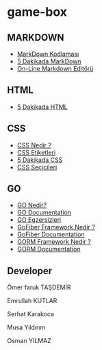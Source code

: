 # game-box

## MARKDOWN

- [MarkDown Kodlaması](./konular/markdown.kodlama.md)
- [5 Dakikada MarkDown](https://learnxinyminutes.com/docs/tr-tr/markdown-tr/)
- [On-Line Markdown Editörü](https://stackedit.io/)

## HTML

- [5 Dakikada HTML](https://learnxinyminutes.com/docs/tr-tr/html-tr/)

## CSS

- [CSS Nedir ?](./konular/ornek.css.md)
- [CSS Etiketleri](./konular/etiketler.css.md)
- [5 Dakikada CSS](https://learnxinyminutes.com/docs/tr-tr/css-tr/)
- [CSS Seçicileri](./konular/seciciler.css.md)

## GO

- [GO Nedir?](https://golang.org/)
- [GO Documentation](https://golang.org/doc/)
- [GO Egzersizleri](https://gobyexample.com/)
- [GoFiber Framework Nedir ?](https://gofiber.io/)
- [GoFiber Documentation](https://docs.gofiber.io/)
- [GORM Framework Nedir ?](https://gorm.io/index.html)
- [GORM Documentation](https://gorm.io/docs/)

## Developer

Ömer faruk TAŞDEMİR

Emrullah KUTLAR

Serhat Karakoca

Musa Yıldırım

Osman YILMAZ

